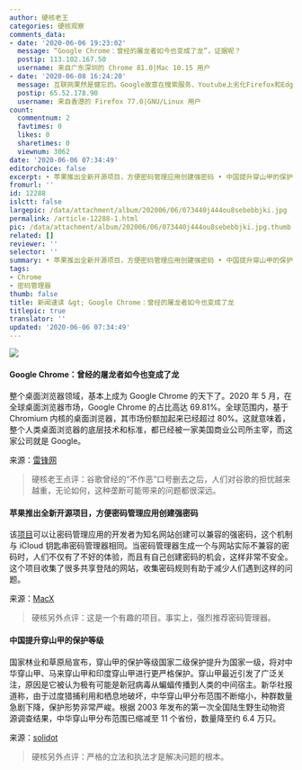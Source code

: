```yaml
---
author: 硬核老王
categories: 硬核观察
comments_data:
- date: '2020-06-06 19:23:02'
  message: “Google Chrome：曾经的屠龙者如今也变成了龙”，证据呢？
  postip: 113.102.167.50
  username: 来自广东深圳的 Chrome 81.0|Mac 10.15 用户
- date: '2020-06-08 16:24:20'
  message: 互联网果然是健忘的。Google故意在搜索服务、Youtube上劣化Firefox和Edge的体验的新闻前两年早就被大规模报告了。
  postip: 65.52.178.90
  username: 来自香港的 Firefox 77.0|GNU/Linux 用户
count:
  commentnum: 2
  favtimes: 0
  likes: 0
  sharetimes: 0
  viewnum: 3062
date: '2020-06-06 07:34:49'
editorchoice: false
excerpt: • 苹果推出全新开源项目，方便密码管理应用创建强密码 • 中国提升穿山甲的保护等级
fromurl: ''
id: 12288
islctt: false
largepic: /data/attachment/album/202006/06/073440j444ou8sebebbjki.jpg
permalink: /article-12288-1.html
pic: /data/attachment/album/202006/06/073440j444ou8sebebbjki.jpg.thumb.jpg
related: []
reviewer: ''
selector: ''
summary: • 苹果推出全新开源项目，方便密码管理应用创建强密码 • 中国提升穿山甲的保护等级
tags:
- Chrome
- 密码管理器
thumb: false
title: 新闻速读 &gt; Google Chrome：曾经的屠龙者如今也变成了龙
titlepic: true
translator: ''
updated: '2020-06-06 07:34:49'
---
```


![](/data/attachment/album/202006/06/073440j444ou8sebebbjki.jpg)


#### Google Chrome：曾经的屠龙者如今也变成了龙


整个桌面浏览器领域，基本上成为 Google Chrome 的天下了。2020 年 5 月，在全球桌面浏览器市场，Google Chrome 的占比高达 69.81%。全球范围内，基于 Chromium 内核的桌面浏览器，其市场份额加起来已经超过 80%。这就意味着，整个人类桌面浏览器的底层技术和标准，都已经被一家美国商业公司所主宰，而这家公司就是 Google。


来源：[雷锋网](https://www.cnbeta.com/articles/tech/987411.htm)



> 
> 硬核老王点评：谷歌曾经的“不作恶”口号删去之后，人们对谷歌的担忧越来越重，无论如何，这种垄断可能带来的问题都很深远。
> 
> 
> 


#### 苹果推出全新开源项目，方便密码管理应用创建强密码


该[项目](https://github.com/apple/password-manager-resources)可以让密码管理应用的开发者为知名网站创建可以兼容的强密码，这个机制与 iCloud 钥匙串密码管理器相同。当密码管理器生成一个与网站实际不兼容的密码时，人们不仅有了不好的体验，而且有自己创建密码的机会，这样非常不安全。这个项目收集了很多共享登陆的网站，收集密码规则有助于减少人们遇到这样的问题。


来源：[MacX](https://www.cnbeta.com/articles/tech/987619.htm)



> 
> 硬核另外点评：这是一个有趣的项目。事实上，强烈推荐密码管理器。
> 
> 
> 


#### 中国提升穿山甲的保护等级


国家林业和草原局宣布，穿山甲的保护等级国家二级保护提升为国家一级，将对中华穿山甲、马来穿山甲和印度穿山甲进行更严格保护。穿山甲最近引发了广泛关注，原因是它被认为极有可能是新冠病毒从蝙蝠传播到人类的中间宿主。新华社报道称，由于过度猎捕利用和栖息地破坏，中华穿山甲分布范围不断缩小，种群数量急剧下降，保护形势非常严峻。根据 2003 年发布的第一次全国陆生野生动物资源调查结果，中华穿山甲分布范围已缩减至 11 个省份，数量降至约 6.4 万只。


来源：[solidot](https://www.solidot.org/story?sid=64584)



> 
> 硬核另外点评：严格的立法和执法才是解决问题的根本。
> 
> 
>